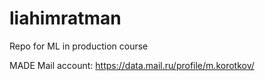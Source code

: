 # liahimratman
Repo for ML in production course

MADE Mail account: https://data.mail.ru/profile/m.korotkov/
